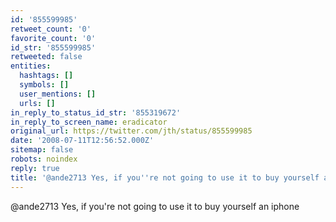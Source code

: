 ```yaml
---
id: '855599985'
retweet_count: '0'
favorite_count: '0'
id_str: '855599985'
retweeted: false
entities:
  hashtags: []
  symbols: []
  user_mentions: []
  urls: []
in_reply_to_status_id_str: '855319672'
in_reply_to_screen_name: eradicator
original_url: https://twitter.com/jth/status/855599985
date: '2008-07-11T12:56:52.000Z'
sitemap: false
robots: noindex
reply: true
title: '@ande2713 Yes, if you''re not going to use it to buy yourself an iphone'
---
```


@ande2713 Yes, if you're not going to use it to buy yourself an iphone